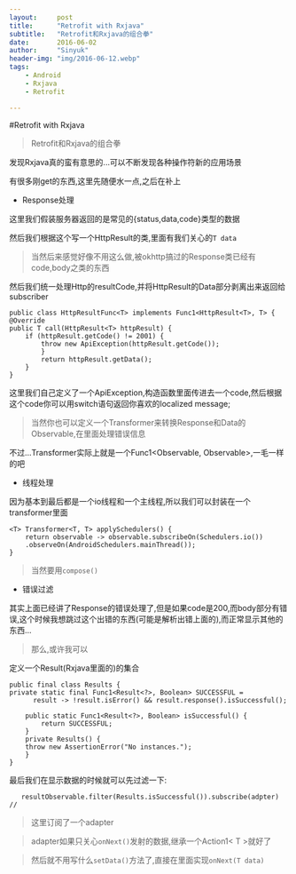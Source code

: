 ```yaml
---
layout:     post
title:      "Retrofit with Rxjava"
subtitle:   "Retrofit和Rxjava的组合拳"
date:       2016-06-02
author:     "Sinyuk"
header-img: "img/2016-06-12.webp"
tags:
    - Android
    - Rxjava
    - Retrofit

---
```


#Retrofit with Rxjava
> Retrofit和Rxjava的组合拳

发现Rxjava真的蛮有意思的...可以不断发现各种操作符新的应用场景

有很多刚get的东西,这里先随便水一点,之后在补上


- Response处理

这里我们假装服务器返回的是常见的{status,data,code}类型的数据

然后我们根据这个写一个HttpResult<T>的类,里面有我们关心的`T data`

> 当然后来感觉好像不用这么做,被okhttp搞过的Response类已经有code,body之类的东西


然后我们统一处理Http的resultCode,并将HttpResult的Data部分剥离出来返回给subscriber

	public class HttpResultFunc<T> implements Func1<HttpResult<T>, T> {
	@Override
    public T call(HttpResult<T> httpResult) {
        if (httpResult.getCode() != 2001) {
            throw new ApiException(httpResult.getCode());
        	}
        	return httpResult.getData();
    	}
	}

这里我们自己定义了一个ApiException,构造函数里面传进去一个code,然后根据这个code你可以用switch语句返回你喜欢的localized message;

> 当然你也可以定义一个Transformer来转换Response和Data的Observable,在里面处理错误信息

不过...Transformer实际上就是一个Func1<Observable<T>, Observable<R>>,一毛一样的吧


- 线程处理

因为基本到最后都是一个io线程和一个主线程,所以我们可以封装在一个transformer里面

	<T> Transformer<T, T> applySchedulers() {  
		return observable -> observable.subscribeOn(Schedulers.io())
    	.observeOn(AndroidSchedulers.mainThread());
	}

> 当然要用`compose()`

- 错误过滤

其实上面已经讲了Response的错误处理了,但是如果code是200,而body部分有错误,这个时候我想跳过这个出错的东西(可能是解析出错上面的),而正常显示其他的东西...

> 那么,或许我可以

定义一个Result(Rxjava里面的)的集合

	public final class Results {
	private static final Func1<Result<?>, Boolean> SUCCESSFUL =
          result -> !result.isError() && result.response().isSuccessful();

		public static Func1<Result<?>, Boolean> isSuccessful() {
    		return SUCCESSFUL;
		}
		private Results() {
    	throw new AssertionError("No instances.");
		}
	}

最后我们在显示数据的时候就可以先过滤一下:

       resultObservable.filter(Results.isSuccessful()).subscribe(adpter) //

> 这里订阅了一个adapter

> adapter如果只关心`onNext()`发射的数据,继承一个Action1< T >就好了

> 然后就不用写什么`setData()`方法了,直接在里面实现`onNext(T data)`

